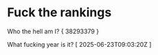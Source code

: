 # Fuck the rankings

Who the hell am I?
{ 38293379 }

What fucking year is it?
[ 2025-06-23T09:03:20Z ]

